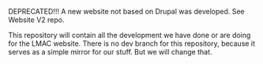 DEPRECATED!!! A new website not based on Drupal was developed. See Website V2 repo.

This repository will contain all the development we have done or are doing for the LMAC website.
There is no dev branch for this repository, because it serves as a simple mirror for our stuff. But we will change that.
